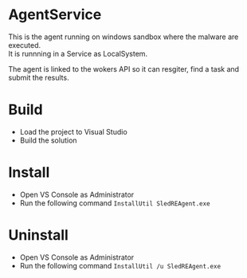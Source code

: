 # AgentService

This is the agent running on windows sandbox where the malware are executed.  
It is runnning in a Service as LocalSystem.  

The agent is linked to the wokers API so it can resgiter, find a task and submit the results.

# Build

* Load the project to Visual Studio
* Build the solution

# Install

* Open VS Console as Administrator
* Run the following command ```InstallUtil SledREAgent.exe```

# Uninstall

* Open VS Console as Administrator
* Run the following command ```InstallUtil /u SledREAgent.exe```